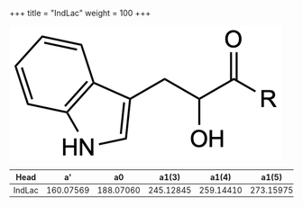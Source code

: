 +++
title = "IndLac"
weight = 100
+++

![](/img/IndLac.png?classes=border)

| Head           | a'        | a0        | a1(3)     | a1(4)     | a1(5)     | a1(Asn)   |
|----------------|-----------|-----------|-----------|-----------|-----------|-----------|
| IndLac         | 160.07569 | 188.07060 | 245.12845 | 259.14410 | 273.15975 | 302.11353 |